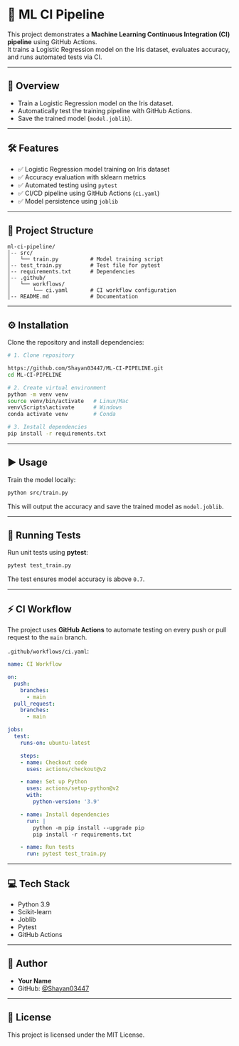 # 🤖 ML CI Pipeline

This project demonstrates a **Machine Learning Continuous Integration (CI) pipeline** using GitHub Actions.  
It trains a Logistic Regression model on the Iris dataset, evaluates accuracy, and runs automated tests via CI.

---

## 📖 Overview
- Train a Logistic Regression model on the Iris dataset.  
- Automatically test the training pipeline with GitHub Actions.  
- Save the trained model (`model.joblib`).  

---

## 🛠️ Features
- ✅ Logistic Regression model training on Iris dataset  
- ✅ Accuracy evaluation with sklearn metrics  
- ✅ Automated testing using `pytest`  
- ✅ CI/CD pipeline using GitHub Actions (`ci.yaml`)  
- ✅ Model persistence using `joblib`  

---

## 📂 Project Structure
```
ml-ci-pipeline/
│-- src/
│   └── train.py          # Model training script
│-- test_train.py         # Test file for pytest
│-- requirements.txt      # Dependencies
│-- .github/
│   └── workflows/
│       └── ci.yaml       # CI workflow configuration
│-- README.md             # Documentation
```

---

## ⚙️ Installation

Clone the repository and install dependencies:

```bash
# 1. Clone repository

https://github.com/Shayan03447/ML-CI-PIPELINE.git
cd ML-CI-PIPELINE

# 2. Create virtual environment 
python -m venv venv
source venv/bin/activate   # Linux/Mac
venv\Scripts\activate      # Windows
conda activate venv        # Conda 

# 3. Install dependencies
pip install -r requirements.txt
```

---

## ▶️ Usage

Train the model locally:

```bash
python src/train.py
```

This will output the accuracy and save the trained model as `model.joblib`.

---

## 🧪 Running Tests

Run unit tests using **pytest**:

```bash
pytest test_train.py
```

The test ensures model accuracy is above `0.7`.

---

## ⚡ CI Workflow

The project uses **GitHub Actions** to automate testing on every push or pull request to the `main` branch.  

`.github/workflows/ci.yaml`:

```yaml
name: CI Workflow

on:
  push:
    branches:
      - main
  pull_request:
    branches:
      - main

jobs:
  test:
    runs-on: ubuntu-latest

    steps:
    - name: Checkout code
      uses: actions/checkout@v2

    - name: Set up Python
      uses: actions/setup-python@v2
      with:
        python-version: '3.9'

    - name: Install dependencies
      run: |
        python -m pip install --upgrade pip
        pip install -r requirements.txt

    - name: Run tests
      run: pytest test_train.py
```

---

## 💻 Tech Stack
- Python 3.9  
- Scikit-learn  
- Joblib  
- Pytest  
- GitHub Actions  

---

## 👤 Author
- **Your Name**  
- GitHub: [@Shayan03447](https://github.com/Shayan03447)  

---

## 📜 License
This project is licensed under the MIT License.  

